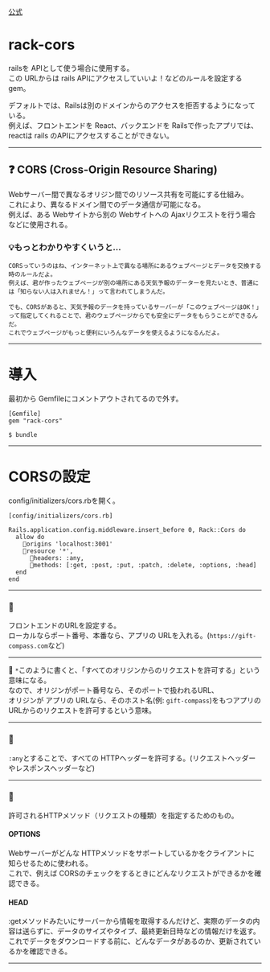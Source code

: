 [公式](https://github.com/cyu/rack-cors)

# rack-cors
railsを APIとして使う場合に使用する。  
この URLからは rails APIにアクセスしていいよ！などのルールを設定する gem。  

デフォルトでは、Railsは別のドメインからのアクセスを拒否するようになっている。  
例えば、フロントエンドを React、バックエンドを Railsで作ったアプリでは、reactは rails のAPIにアクセスすることができない。
***

## ❓ CORS (Cross-Origin Resource Sharing)
Webサーバー間で異なるオリジン間でのリソース共有を可能にする仕組み。  
これにより、異なるドメイン間でのデータ通信が可能になる。  
例えば、ある Webサイトから別の Webサイトへの Ajaxリクエストを行う場合などに使用される。

### 💡もっとわかりやすくいうと...
~~~
CORSっていうのはね、インターネット上で異なる場所にあるウェブページとデータを交換する時のルールだよ。
例えば、君が作ったウェブページが別の場所にある天気予報のデーターを見たいとき、普通には「知らない人は入れません！」って言われてしまうんだ。

でも、CORSがあると、天気予報のデータを持っているサーバーが「このウェブページはOK！」って指定してくれることで、君のウェブページからでも安全にデータをもらうことができるんだ。
これでウェブページがもっと便利にいろんなデータを使えるようになるんだよ。
~~~
***

# 導入
最初から Gemfileにコメントアウトされてるので外す。
~~~
[Gemfile]
gem "rack-cors"

$ bundle
~~~
***

# CORSの設定
config/initializers/cors.rbを開く。
~~~
[config/initializers/cors.rb]

Rails.application.config.middleware.insert_before 0, Rack::Cors do
  allow do
    🩵origins 'localhost:3001'
    💜resource '*',
      💛headers: :any,
      🧡methods: [:get, :post, :put, :patch, :delete, :options, :head]
  end
end
~~~
***

### 🩵 
フロントエンドのURLを設定する。  
ローカルならポート番号、本番なら、アプリの URLを入れる。(`https://gift-compass.com`など)
***

💜 
 `*`このように書くと、「すべてのオリジンからのリクエストを許可する」という意味になる。  
 なので、オリジンがポート番号なら、そのポートで扱われるURL、  
 オリジンが アプリの URLなら、そのホスト名(例: `gift-compass`)をもつアプリの URLからのリクエストを許可するという意味。
 ***

### 💛
`:any`とすることで、すべての HTTPヘッダーを許可する。(リクエストヘッダーやレスポンスヘッダーなど)
***

### 🧡
許可されるHTTPメソッド（リクエストの種類）を指定するためのもの。

#### OPTIONS
Webサーバーがどんな HTTPメソッドをサポートしているかをクライアントに知らせるために使われる。    
これで、例えば CORSのチェックをするときにどんなリクエストができるかを確認できる。

#### HEAD
:getメソッドみたいにサーバーから情報を取得するんだけど、実際のデータの内容は送らずに、データのサイズやタイプ、最終更新日時などの情報だけを返す。  
これでデータをダウンロードする前に、どんなデータがあるのか、更新されているかを確認できる。
***

